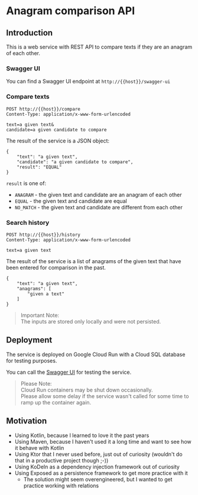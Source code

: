 # Anagram comparison API

## Introduction

This is a web service with REST API to compare texts if they are an anagram of each other.

### Swagger UI

You can find a Swagger UI endpoint at `http://{{host}}/swagger-ui` 

### Compare texts

```
POST http://{{host}}/compare
Content-Type: application/x-www-form-urlencoded

text=a given text&
candidate=a given candidate to compare
```

The result of the service is a JSON object:

```
{
    "text": "a given text",
    "candidate": "a given candidate to compare",
    "result": "EQUAL"
}
```

`result` is one of:

* `ANAGRAM` - the given text and candidate are an anagram of each other
* `EQUAL` - the given text and candidate are equal
* `NO_MATCH` - the given text and candidate are different from each other

### Search history

```
POST http://{{host}}/history
Content-Type: application/x-www-form-urlencoded

text=a given text
```

The result of the service is a list of anagrams of the given text that have been entered for comparison in the past.

```
{
    "text": "a given text",
    "anagrams": [
        "given a text"
    ]
}
```

> Important Note: \
> The inputs are stored only locally and were not persisted.

## Deployment

The service is deployed on Google Cloud Run with a Cloud SQL database for testing purposes.

You can call the [Swagger UI](https://anagram-api.matzat.dev/swagger-ui/index.html) for testing the service.

> Please Note: \
> Cloud Run containers may be shut down occasionally. \
> Please allow some delay if the service wasn't called for some time to ramp up the container again.

## Motivation

* Using Kotlin, because I learned to love it the past years
* Using Maven, because I haven't used it a long time and want to see how it behave with Kotlin
* Using Ktor that I never used before, just out of curiosity (wouldn't do that in a productive project though ;-))
* Using KoDeIn as a dependency injection framework out of curiosity
* Using Exposed as a persistence framework to get more practice with it
  * The solution might seem overengineered, but I wanted to get practice working with relations
